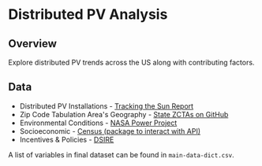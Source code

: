 # Distributed PV Analysis

## Overview

Explore distributed PV trends across the US along with contributing factors.

## Data
- Distributed PV Installations - [Tracking the Sun Report](https://emp.lbl.gov/tracking-the-sun)
- Zip Code Tabulation Area's Geography - [State ZCTAs on GitHub](https://github.com/OpenDataDE/State-zip-code-GeoJSON)
- Environmental Conditions - [NASA Power Project](https://power.larc.nasa.gov/)
- Socioeconomic - [Census (package to interact with API)](https://jtleider.github.io/censusdata/index.html)
- Incentives & Policies - [DSIRE](http://www.dsireusa.org/resources/database-archives/)

A list of variables in final dataset can be found in `main-data-dict.csv`.
